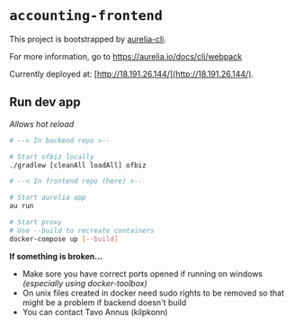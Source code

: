 # `accounting-frontend`

This project is bootstrapped by [aurelia-cli](https://github.com/aurelia/cli).

For more information, go to https://aurelia.io/docs/cli/webpack

Currently deployed at: [http://18.191.26.144/](http://18.191.26.144/).

## Run dev app
_Allows hot reload_
```bash
# --< In backend repo >--

# Start ofbiz locally
./gradlew [cleanAll loadAll] ofbiz

# --< In frontend repo (here) >--

# Start aurelia app
au run

# Start proxy
# Use --build to recreate containers
docker-compose up [--build]
```
**If something is broken...**
- Make sore you have correct ports opened if running on windows _(especially using docker-toolbox)_
- On unix files created in docker need sudo rights to be removed so that might be a problem if backend doesn't build
- You can contact Tavo Annus (kilpkonn)
